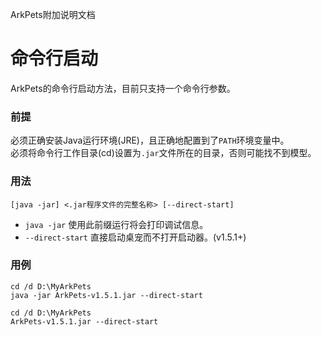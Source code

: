 ArkPets附加说明文档
# 命令行启动

ArkPets的命令行启动方法，目前只支持一个命令行参数。

### 前提
必须正确安装Java运行环境(JRE)，且正确地配置到了`PATH`环境变量中。  
必须将命令行工作目录(cd)设置为`.jar`文件所在的目录，否则可能找不到模型。

### 用法
```
[java -jar] <.jar程序文件的完整名称> [--direct-start]
```
* `java -jar`     使用此前缀运行将会打印调试信息。
* `--direct-start`  直接启动桌宠而不打开启动器。(v1.5.1+)

### 用例
```shell
cd /d D:\MyArkPets
java -jar ArkPets-v1.5.1.jar --direct-start
```
```shell
cd /d D:\MyArkPets
ArkPets-v1.5.1.jar --direct-start
```
